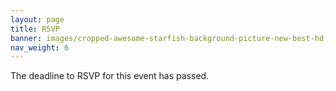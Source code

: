 ```yaml
---
layout: page
title: RSVP
banner: images/cropped-awesome-starfish-background-picture-new-best-hd-wallpapers-of-starfish-2.jpg
nav_weight: 6
---
```


The deadline to RSVP for this event has passed.